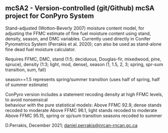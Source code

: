 ## mcSA2 - Version-controlled (git/Github) mcSA project for ConPyro System

Stand-adjusted (Wotton-Beverly 2007) moisture content model, for adjusting the FFMC estimate 
of fine fuel moisture content using stand, density, season, and DMC variables. 
Currently used directly in Conifer Pyrometrics System (Perrakis et al. 2020); can also be used
as stand-alone fine dead fuel moisture calculator. 

Requires FFMC, DMC, stand (1:5; deciduous, Douglas-fir, mixedwood, pine, spruce), 
density (1:3; light, mod, dense), season (1, 1.5, 2, 3; spring, spr-sum transition, sum, fall)

season==1.5 represents spring/summer transition (uses half of spring, half of summer estimate)

ConPyro version includes a statement recoding density at high FFMC levels, to avoid nonsensical  
behaviour with the pure statistical models: 
Above FFMC 92.9, dense stands recoded to moderate
Above FFMC 96.1, light stands recoded to moderate
Above FFMC 95.15, spring or sp/sum transition seasons recoded to summer

D.Perrakis, December 2021; daniel.perrakis@nrcan-rncan.gc.ca

